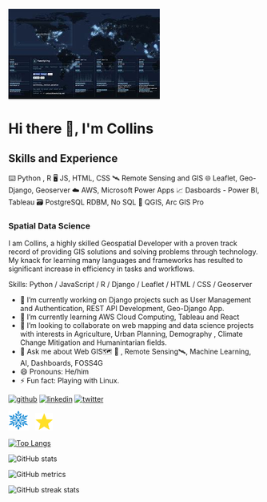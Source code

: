 ![Spatial Data Science](https://github.com/kechcole/kechcole/blob/main/github-pic.jpeg)

# Hi there 👋, I'm Collins

## Skills and Experience
⌨️ Python , R 
🖥️ JS, HTML, CSS
🛰️ Remote Sensing and GIS
🌐 Leaflet, Geo-Django, Geoserver
☁️ AWS, Microsoft Power Apps
📈 Dasboards - Power BI, Tableau
🗃️ PostgreSQL RDBM, No SQL
📱 QGIS, Arc GIS Pro 


### Spatial Data Science

I am Collins, a highly skilled Geospatial Developer with a proven track record of providing GIS solutions and solving problems through technology. My knack for learning many languages and frameworks has resulted to significant increase in efficiency in tasks and workflows. 

Skills: Python / JavaScript / R / Django / Leaflet / HTML / CSS / Geoserver

- 🔭 I’m currently working on Django projects such as User Management and Authentication, REST API Development, Geo-Django App. 
- 🌱 I’m currently learning AWS Cloud Computing, Tableau and React 
- 👯 I’m looking to collaborate on web mapping and data science projects with interests in Agriculture, Urban Planning, Demography , Climate Change Mitigation and Humanintarian fields. 
- 💬 Ask me about Web GIS🗺️ 🗾 , Remote Sensing🛰️, Machine Learning, AI, Dashboards, FOSS4G 
- 😄 Pronouns: He/him 
- ⚡ Fun fact: Playing with Linux. 


[<img src='https://cdn.jsdelivr.net/npm/simple-icons@3.0.1/icons/github.svg' alt='github' height='40'>](https://github.com/kechcole)  [<img src='https://cdn.jsdelivr.net/npm/simple-icons@3.0.1/icons/linkedin.svg' alt='linkedin' height='40'>](https://www.linkedin.com/in/collins-kechir-068289189/)  [<img src='https://cdn.jsdelivr.net/npm/simple-icons@3.0.1/icons/twitter.svg' alt='twitter' height='40'>](https://twitter.com/@kechircollins)  

<a href='https://archiveprogram.github.com/'><img src='https://raw.githubusercontent.com/acervenky/animated-github-badges/master/assets/acbadge.gif' width='40' height='40'></a> <a href='https://stars.github.com/'><img src='https://raw.githubusercontent.com/acervenky/animated-github-badges/master/assets/starbadge.gif' width='35' height='35'></a> 

[![Top Langs](https://github-readme-stats.vercel.app/api/top-langs/?username=kechcole)](https://github.com/anuraghazra/github-readme-stats)

![GitHub stats](https://github-readme-stats.vercel.app/api?username=kechcole&show_icons=true)  

![GitHub metrics](https://metrics.lecoq.io/kechcole)  

![GitHub streak stats](https://streak-stats.demolab.com/?user=kechcole)  


<!--
**kechcole/kechcole** is a ✨ _special_ ✨ repository because its `README.md` (this file) appears on your GitHub profile.

Here are some ideas to get you started:

- 🔭 I’m currently working on ...
- 🌱 I’m currently learning ...
- 👯 I’m looking to collaborate on ...
- 🤔 I’m looking for help with ...
- 💬 Ask me about ...
- 📫 How to reach me: ...
- 😄 Pronouns: ...
- ⚡ Fun fact: ...

✅
✔️


EMOJI LINK - https://emojipedia.org/

-->
